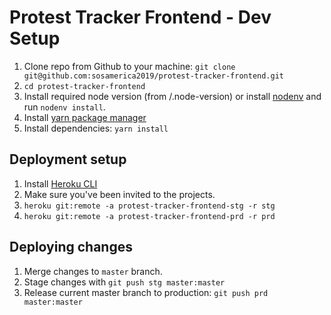 # Protest Tracker Frontend - Dev Setup

1. Clone repo from Github to your machine: `git clone git@github.com:sosamerica2019/protest-tracker-frontend.git`
1. `cd protest-tracker-frontend`
1. Install required node version (from /.node-version) or install [nodenv][1] and run `nodenv install`.
1. Install [yarn package manager][2]
1. Install dependencies: `yarn install`

[1]: https://github.com/nodenv/nodenv#installation
[2]: https://yarnpkg.com/en/docs/install

## Deployment setup

1. Install [Heroku CLI][3]
1. Make sure you've been invited to the projects.
1. `heroku git:remote -a protest-tracker-frontend-stg -r stg`
1. `heroku git:remote -a protest-tracker-frontend-prd -r prd`

[3]: https://devcenter.heroku.com/articles/heroku-cli#download-and-install

## Deploying changes

1. Merge changes to `master` branch.
1. Stage changes with `git push stg master:master`
1. Release current master branch to production: `git push prd master:master`